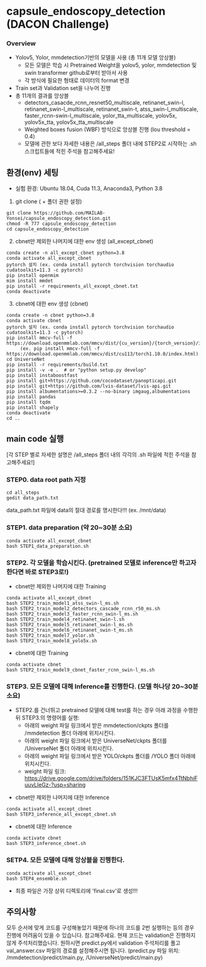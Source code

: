 # capsule_endoscopy_detection (DACON Challenge)
### Overview
* Yolov5, Yolor, mmdetection기반의 모델을 사용 (총 11개 모델 앙상블)
  * 모든 모델은 학습 시 Pretrained Weight을 yolov5, yolor, mmdetection 및 swin transformer github로부터 받아서 사용
  * 각 방식에 필요한 형태로 데이터의 format 변경
* Train set과 Validation set을 나누어 진행
* 총 11개의 결과를 앙상블 
  * detectors_casacde_rcnn_resnet50_multiscale, retinanet_swin-l, retinanet_swin-l_multiscale, retinanet_swin-t, atss_swin-l_multiscale, faster_rcnn-swin-l_multiscale, yolor_tta_multiscale, yolov5x, yolov5x_tta, yolov5x_tta_multiscale
  * Weighted boxes fusion (WBF) 방식으로 앙상블 진행 (Iou threshold = 0.4)
  * 모델에 관한 보다 자세한 내용은 /all_steps 폴더 내에 STEP2로 시작하는 .sh 스크립트들에 적힌 주석을 참고해주세요!
## 환경(env) 세팅
+ 실험 환경: Ubuntu 18.04, Cuda 11.3, Anaconda3, Python 3.8

1. git clone ( + 폴더 권한 설정)
```
git clone https://github.com/MAILAB-Yonsei/capsule_endoscopy_detection.git
chmod -R 777 capsule_endoscopy_detection
cd capsule_endoscopy_detection
```
2. cbnet만 제외한 나머지에 대한 env 생성 (all_except_cbnet)
```
conda create -n all_except_cbnet python=3.8
conda activate all_except_cbnet
pytorch 설치 (ex. conda install pytorch torchvision torchaudio cudatoolkit=11.3 -c pytorch)
pip install openmim
mim install mmdet
pip install -r requirements_all_except_cbnet.txt
conda deactivate
```
3. cbnet에 대한 env 생성 (cbnet)
```
conda create -n cbnet python=3.8
conda activate cbnet
pytorch 설치 (ex. conda install pytorch torchvision torchaudio cudatoolkit=11.3 -c pytorch)
pip install mmcv-full -f https://download.openmmlab.com/mmcv/dist/{cu_version}/{torch_version}/index.html
     (ex. pip install mmcv-full -f https://download.openmmlab.com/mmcv/dist/cu113/torch1.10.0/index.html)
cd UniverseNet
pip install -r requirements/build.txt
pip install -v -e .  # or "python setup.py develop"
pip install instaboostfast
pip install git+https://github.com/cocodataset/panopticapi.git
pip install git+https://github.com/lvis-dataset/lvis-api.git
pip install albumentations>=0.3.2 --no-binary imgaug,albumentations
pip install pandas
pip install tqdm
pip install shapely
conda deactivate
cd ..
```
## main code 실행
[각 STEP 별로 자세한 설명은 /all_steps 폴더 내의 각각의 .sh 파일에 적힌 주석을 참고해주세요!]

### STEP0. data root path 지정
```
cd all_steps
gedit data_path.txt
```
data_path.txt 파일에 data의 절대 경로를 명시한다!!! (ex. /mnt/data)


### STEP1. data preparation (약 20~30분 소요)
```
conda activate all_except_cbnet
bash STEP1_data_preparation.sh
```
### STEP2. 각 모델을 학습시킨다. (pretrained 모델로 inference만 하고자 한다면 바로 STEP3로!)
+ cbnet만 제외한 나머지에 대한 Training
```
conda activate all_except_cbnet
bash STEP2_train_model1_atss_swin-l_ms.sh
bash STEP2_train_model2_detectors_cascade_rcnn_r50_ms.sh
bash STEP2_train_model3_faster_rcnn_swin-l_ms.sh
bash STEP2_train_model4_retinanet_swin-l.sh
bash STEP2_train_model5_retinanet_swin-l_ms.sh
bash STEP2_train_model6_retinanet_swin-t_ms.sh
bash STEP2_train_model7_yolor.sh
bash STEP2_train_model8_yolo5x.sh
```
+ cbnet에 대한 Training
```
conda activate cbnet
bash STEP2_train_model9_cbnet_faster_rcnn_swin-l_ms.sh
```
### STEP3. 모든 모델에 대해 Inference를 진행한다. (모델 하나당 20~30분 소요)
* STEP2.를 건너뛰고 pretrained 모델에 대해 test를 하는 경우 아래 과정을 수행한 뒤 STEP3.의 명령어를 실행:
  * 아래의 weight 파일 링크에서 받은 mmdetection/ckpts 폴더를 /mmdetection 폴더 아래에 위치시킨다.
  * 아래의 weight 파일 링크에서 받은 UniverseNet/ckpts 폴더를 /UniverseNet 폴더 아래에 위치시킨다.
  * 아래의 weight 파일 링크에서 받은 YOLO/ckpts 폴더를 /YOLO 폴더 아래에 위치시킨다.
  * weight 파일 링크: https://drive.google.com/drive/folders/151KJC3FTUsK5mfx4TtNbhiFuuvLIeGz-?usp=sharing

+ cbnet만 제외한 나머지에 대한 Inference
```
conda activate all_except_cbnet
bash STEP3_inference_all_except_cbnet.sh
```
+ cbnet에 대한 Inference
```
conda activate cbnet
bash STEP3_inference_cbnet.sh
```
### SETP4. 모든 모델에 대해 앙상블을 진행한다.
```
conda activate all_except_cbnet
bash STEP4_ensemble.sh
```
* 최종 파일은 가장 상위 디렉토리에 'final.csv'로 생성!!!


## 주의사항
모두 순서에 맞게 코드를 구성해놓았기 때문에 하나의 코드를 2번 실행하는 등의 경우 진행에 어려움이 있을 수 있습니다. 참고해주세요.
현재 코드는 validation은 진행하지 않게 주석처리했습니다. 원하시면 predict.py에서 validation 주석처리를 풀고 val_answer.csv 파일의 경로를 설정해주시면 됩니다.
(predict.py 파일 위치: /mmdetection/predict/main.py, /UniverseNet/predict/main.py)
